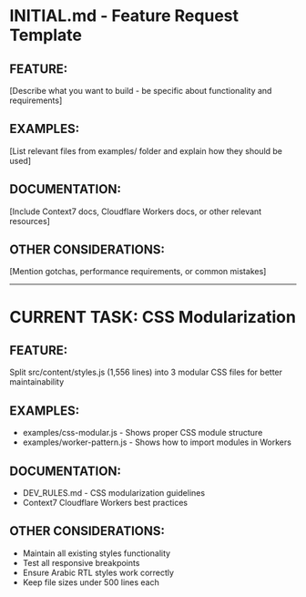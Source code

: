 # INITIAL.md - Feature Request Template
<!-- Use this template to describe new features before generating PRPs -->

## FEATURE:
[Describe what you want to build - be specific about functionality and requirements]

## EXAMPLES:
[List relevant files from examples/ folder and explain how they should be used]

## DOCUMENTATION:
[Include Context7 docs, Cloudflare Workers docs, or other relevant resources]

## OTHER CONSIDERATIONS:
[Mention gotchas, performance requirements, or common mistakes]

---

# CURRENT TASK: CSS Modularization

## FEATURE:
Split src/content/styles.js (1,556 lines) into 3 modular CSS files for better maintainability

## EXAMPLES:
- examples/css-modular.js - Shows proper CSS module structure
- examples/worker-pattern.js - Shows how to import modules in Workers

## DOCUMENTATION:
- DEV_RULES.md - CSS modularization guidelines
- Context7 Cloudflare Workers best practices

## OTHER CONSIDERATIONS:
- Maintain all existing styles functionality
- Test all responsive breakpoints
- Ensure Arabic RTL styles work correctly
- Keep file sizes under 500 lines each
